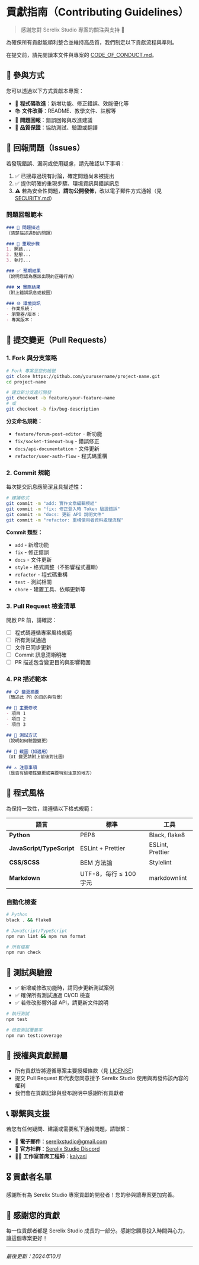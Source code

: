 # 貢獻指南（Contributing Guidelines）

> 感謝您對 Serelix Studio 專案的關注與支持 🎉

為確保所有貢獻能順利整合並維持高品質，我們制定以下貢獻流程與準則。

在提交前，請先閱讀本文件與專案的 [CODE_OF_CONDUCT.md](./CODE_OF_CONDUCT.md)。

## 🚀 參與方式

您可以透過以下方式貢獻本專案：

- 🔧 **程式碼改進**：新增功能、修正錯誤、效能優化等
- 📚 **文件改善**：README、教學文件、註解等
- 🐛 **問題回報**：錯誤回報與改進建議
- 🧪 **品質保證**：協助測試、驗證或翻譯

## 🐛 回報問題（Issues）

若發現錯誤、漏洞或使用疑慮，請先確認以下事項：

1. ✅ 已搜尋過現有討論，確定問題尚未被提出
2. ✅ 提供明確的重現步驟、環境資訊與錯誤訊息
3. ⚠️ 若為安全性問題，**請勿公開發佈**，改以電子郵件方式通報（見 [SECURITY.md](./SECURITY.md)）

### 問題回報範本

```markdown
### 🐛 問題描述
（清楚描述遇到的問題）

### 🔄 重現步驟
1. 開啟...
2. 點擊...
3. 執行...

### ✅ 預期結果
（說明您認為應該出現的正確行為）

### ❌ 實際結果
（附上錯誤訊息或截圖）

### 🌐 環境資訊
- 作業系統：
- 瀏覽器/版本：
- 專案版本：
```

## 🔄 提交變更（Pull Requests）

### 1. Fork 與分支策略

```bash
# Fork 專案至您的帳號
git clone https://github.com/yourusername/project-name.git
cd project-name

# 建立新分支進行開發
git checkout -b feature/your-feature-name
# 或
git checkout -b fix/bug-description
```

**分支命名規範：**
- `feature/forum-post-editor` - 新功能
- `fix/socket-timeout-bug` - 錯誤修正
- `docs/api-documentation` - 文件更新
- `refactor/user-auth-flow` - 程式碼重構

### 2. Commit 規範

每次提交訊息應簡潔且具描述性：

```bash
# 建議格式
git commit -m "add: 實作文章編輯模組"
git commit -m "fix: 修正登入時 Token 驗證錯誤"
git commit -m "docs: 更新 API 說明文件"
git commit -m "refactor: 重構使用者資料處理流程"
```

**Commit 類型：**
- `add` - 新增功能
- `fix` - 修正錯誤
- `docs` - 文件更新
- `style` - 格式調整（不影響程式邏輯）
- `refactor` - 程式碼重構
- `test` - 測試相關
- `chore` - 建置工具、依賴更新等

### 3. Pull Request 檢查清單

開啟 PR 前，請確認：

- [ ] 程式碼遵循專案風格規範
- [ ] 所有測試通過
- [ ] 文件已同步更新
- [ ] Commit 訊息清晰明確
- [ ] PR 描述包含變更目的與影響範圍

### 4. PR 描述範本

```markdown
## 📋 變更摘要
（簡述此 PR 的目的與背景）

## 🔧 主要修改
- 項目 1
- 項目 2
- 項目 3

## 🧪 測試方式
（說明如何驗證變更）

## 📸 截圖（如適用）
（UI 變更請附上前後對比圖）

## ⚠️ 注意事項
（是否有破壞性變更或需要特別注意的地方）
```

## 🎨 程式風格

為保持一致性，請遵循以下格式規範：

| 語言 | 標準 | 工具 |
|------|------|------|
| **Python** | PEP8 | Black, flake8 |
| **JavaScript/TypeScript** | ESLint + Prettier | ESLint, Prettier |
| **CSS/SCSS** | BEM 方法論 | Stylelint |
| **Markdown** | UTF-8，每行 ≤ 100 字元 | markdownlint |

### 自動化檢查

```bash
# Python
black . && flake8

# JavaScript/TypeScript
npm run lint && npm run format

# 所有檔案
npm run check
```

## 🧪 測試與驗證

- ✅ 新增或修改功能時，請同步更新測試案例
- ✅ 確保所有測試通過 CI/CD 檢查
- ✅ 若修改影響外部 API，請更新文件說明

```bash
# 執行測試
npm test

# 檢查測試覆蓋率
npm run test:coverage
```

## 📄 授權與貢獻歸屬

- 所有貢獻皆將遵循專案主要授權條款（見 [LICENSE](./LICENSE)）
- 提交 Pull Request 即代表您同意授予 Serelix Studio 使用與再發佈該內容的權利
- 我們會在貢獻記錄與發布說明中感謝所有貢獻者

## 📞 聯繫與支援

若您有任何疑問、建議或需要私下通報問題，請聯繫：

- 📧 **電子郵件**：serelixstudio@gmail.com
- 💬 **官方社群**：[Serelix Studio Discord](https://discord.gg/eRfGKepusP)
- 👨‍💻 **工作室首席工程師**：[kaiyasi](https://discord.com/users/kaiyasi)

## 🎖️ 貢獻者名單

感謝所有為 Serelix Studio 專案貢獻的開發者！您的參與讓專案更加完善。

<!-- 貢獻者清單將自動生成 -->

## 🙏 感謝您的貢獻

每一位貢獻者都是 Serelix Studio 成長的一部分。感謝您願意投入時間與心力，讓這個專案更好！

---

*最後更新：2024年10月*
